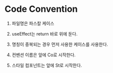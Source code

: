 # Code Convention

1. 파일명은 파스칼 케이스

2. useEffect는 return 바로 위에 둔다.

3. 명칭이 중복되는 경우 먼저 사용한 케이스를 사용한다.

4. 컨벤션 이름은 앞에 Co로 시작한다.

5. 스타일 컴포넌트는 앞에 St로 시작한다.

